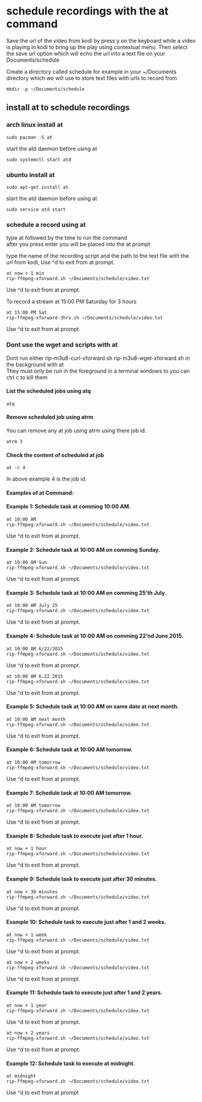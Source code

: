 # schedule recordings with the at command

Save the url of the video from kodi by press y on the keyboard while a video is playing in kodi to bring up the play using contextual menu. 
Then select the save url option which will echo the url into a text file on your Documents/schedule

Create a directory called schedule for example in your ~/Documents directory 
which we will use to store text files with urls to record from

	mkdir -p ~/Documents/schedule

## install at to schedule recordings

### arch linux install at

	sudo pacman -S at


start the atd daemon before using at

	sudo systemctl start atd


### ubuntu install at

	sudo apt-get install at


start the atd daemon before using at


	sudo service atd start


### schedule a record using at

type at followed by the time to run the command  
after you press enter you will be placed into the at prompt  

type the name of the recording script and the path to the text file with the url from kodi, Use ^d to exit from at prompt.


	at now + 1 min
	rip-ffmpeg-xforward.sh ~/Documents/schedule/video.txt

Use ^d to exit from at prompt.


To record a stream at 15:00 PM Saturday for 3 hours

	at 15:00 PM Sat
	rip-ffmpeg-xforward-3hrs.sh ~/Documents/schedule/video.txt

Use ^d to exit from at prompt.

### Dont use the wget and scripts with at

Dont run either rip-m3u8-curl-xforward.sh rip-m3u8-wget-xforward.sh in the background with at  
They must only be run in the foreground in a terminal windows to you can ctrl c to kill them


#### List the scheduled jobs using atq

	atq


#### Remove scheduled job using atrm

You can remove any at job using atrm using there job id.

	atrm 3

#### Check the content of scheduled at job

	at -c 4


In above example 4 is the job id.

#### Examples of at Command:


#### Example 1: Schedule task at comming 10:00 AM.

	at 10:00 AM
	rip-ffmpeg-xforward.sh ~/Documents/schedule/video.txt

Use ^d to exit from at prompt.


#### Example 2: Schedule task at 10:00 AM on comming Sunday.

	at 10:00 AM Sun
	rip-ffmpeg-xforward.sh ~/Documents/schedule/video.txt

Use ^d to exit from at prompt.


#### Example 3: Schedule task at 10:00 AM on comming 25’th July.

	at 10:00 AM July 25
	rip-ffmpeg-xforward.sh ~/Documents/schedule/video.txt

Use ^d to exit from at prompt.


#### Example 4: Schedule task at 10:00 AM on comming 22’nd June 2015.

	at 10:00 AM 6/22/2015
	rip-ffmpeg-xforward.sh ~/Documents/schedule/video.txt

Use ^d to exit from at prompt.

	at 10:00 AM 6.22.2015
	rip-ffmpeg-xforward.sh ~/Documents/schedule/video.txt

Use ^d to exit from at prompt.


#### Example 5: Schedule task at 10:00 AM on same date at next month.

	at 10:00 AM next month
	rip-ffmpeg-xforward.sh ~/Documents/schedule/video.txt

Use ^d to exit from at prompt.


#### Example 6: Schedule task at 10:00 AM tomorrow.

	at 10:00 AM tomorrow
	rip-ffmpeg-xforward.sh ~/Documents/schedule/video.txt

Use ^d to exit from at prompt.


#### Example 7: Schedule task at 10:00 AM tomorrow.

	at 10:00 AM tomorrow
	rip-ffmpeg-xforward.sh ~/Documents/schedule/video.txt

Use ^d to exit from at prompt.


#### Example 8: Schedule task to execute just after 1 hour.

	at now + 1 hour
	rip-ffmpeg-xforward.sh ~/Documents/schedule/video.txt

Use ^d to exit from at prompt.


#### Example 9: Schedule task to execute just after 30 minutes.

	at now + 30 minutes
	rip-ffmpeg-xforward.sh ~/Documents/schedule/video.txt

Use ^d to exit from at prompt.


#### Example 10: Schedule task to execute just after 1 and 2 weeks.

	at now + 1 week
	rip-ffmpeg-xforward.sh ~/Documents/schedule/video.txt

Use ^d to exit from at prompt.

	at now + 2 weeks
	rip-ffmpeg-xforward.sh ~/Documents/schedule/video.txt

Use ^d to exit from at prompt.


#### Example 11: Schedule task to execute just after 1 and 2 years.

	at now + 1 year
	rip-ffmpeg-xforward.sh ~/Documents/schedule/video.txt

Use ^d to exit from at prompt.

	at now + 2 years
	rip-ffmpeg-xforward.sh ~/Documents/schedule/video.txt

Use ^d to exit from at prompt.

#### Example 12: Schedule task to execute at midnight.

	at midnight
	rip-ffmpeg-xforward.sh ~/Documents/schedule/video.txt

Use ^d to exit from at prompt







